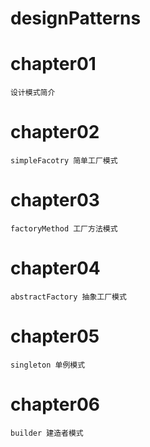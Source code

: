 # designPatterns

# chapter01
    设计模式简介

# chapter02
    simpleFacotry 简单工厂模式

# chapter03
    factoryMethod 工厂方法模式

# chapter04
    abstractFactory 抽象工厂模式

# chapter05
    singleton 单例模式

# chapter06
    builder 建造者模式